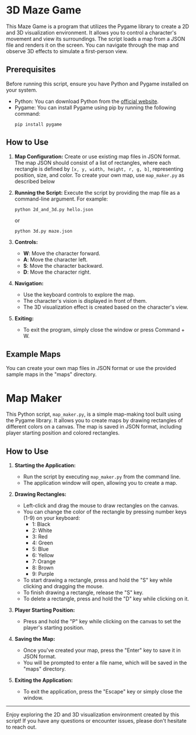# 3D Maze Game

This Maze Game is a program that utilizes the Pygame library to create a 2D and 3D visualization environment. It allows you to control a character's movement and view its surroundings. The script loads a map from a JSON file and renders it on the screen. You can navigate through the map and observe 3D effects to simulate a first-person view.

## Prerequisites

Before running this script, ensure you have Python and Pygame installed on your system.

- Python: You can download Python from the [official website](https://www.python.org/downloads/).
- Pygame: You can install Pygame using pip by running the following command:
  ```
  pip install pygame
  ```

## How to Use

1. **Map Configuration:** Create or use existing map files in JSON format. The map JSON should consist of a list of rectangles, where each rectangle is defined by `[x, y, width, height, r, g, b]`, representing position, size, and color. To create your own map, use `map_maker.py` as described below

2. **Running the Script:** Execute the script by providing the map file as a command-line argument. For example:

   ```
   python 2d_and_3d.py hello.json
   ```
   or 
   ```
   python 3d.py maze.json
   ```

3. **Controls:**

   - **W**: Move the character forward.
   - **A**: Move the character left.
   - **S**: Move the character backward.
   - **D**: Move the character right.

4. **Navigation:**

   - Use the keyboard controls to explore the map.
   - The character's vision is displayed in front of them.
   - The 3D visualization effect is created based on the character's view.

5. **Exiting:**

   - To exit the program, simply close the window or press Command + W.

## Example Maps

You can create your own map files in JSON format or use the provided sample maps in the "maps" directory.

# Map Maker

This Python script, `map_maker.py`, is a simple map-making tool built using the Pygame library. It allows you to create maps by drawing rectangles of different colors on a canvas. The map is saved in JSON format, including player starting position and colored rectangles.


## How to Use

1. **Starting the Application:**

   - Run the script by executing `map_maker.py` from the command line.
   - The application window will open, allowing you to create a map.

2. **Drawing Rectangles:**

   - Left-click and drag the mouse to draw rectangles on the canvas.
   - You can change the color of the rectangle by pressing number keys (1-9) on your keyboard:
     - 1: Black
     - 2: White
     - 3: Red
     - 4: Green
     - 5: Blue
     - 6: Yellow
     - 7: Orange
     - 8: Brown
     - 9: Purple
   - To start drawing a rectangle, press and hold the "S" key while clicking and dragging the mouse.
   - To finish drawing a rectangle, release the "S" key.
   - To delete a rectangle, press and hold the "D" key while clicking on it.

3. **Player Starting Position:**

   - Press and hold the "P" key while clicking on the canvas to set the player's starting position.

4. **Saving the Map:**

   - Once you've created your map, press the "Enter" key to save it in JSON format.
   - You will be prompted to enter a file name, which will be saved in the "maps" directory.

5. **Exiting the Application:**

   - To exit the application, press the "Escape" key or simply close the window.

---

Enjoy exploring the 2D and 3D visualization environment created by this script! If you have any questions or encounter issues, please don't hesitate to reach out.